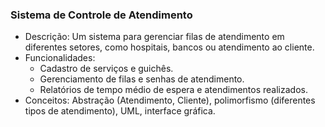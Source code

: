 ### Sistema de Controle de Atendimento

- Descrição: Um sistema para gerenciar filas de atendimento em diferentes setores, como hospitais, bancos ou atendimento ao cliente.
- Funcionalidades:
  - Cadastro de serviços e guichês.
  - Gerenciamento de filas e senhas de atendimento.
  - Relatórios de tempo médio de espera e atendimentos realizados.
- Conceitos: Abstração (Atendimento, Cliente), polimorfismo (diferentes tipos de atendimento), UML, interface gráfica.
